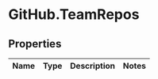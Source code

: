 # GitHub.TeamRepos

## Properties

Name | Type | Description | Notes
------------ | ------------- | ------------- | -------------


